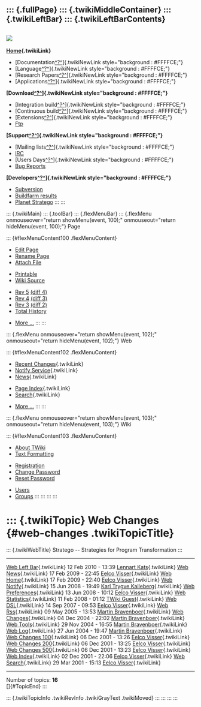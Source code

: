::: {.fullPage}
::: {.twikiMiddleContainer}
::: {.twikiLeftBar}
::: {.twikiLeftBarContents}
  ----------------------------------------------------------------------------------
  [![](../pub/Stratego/StrategoLogo/StrategoLogoTextlessWhite-100px.png)](WebHome)
  ----------------------------------------------------------------------------------

**[Home](WebHome){.twikiLink}**

-   [Documentation[^?^](http://www.program-transformation.org/edit/WebDSL/StrategoDocumentation?topicparent=WebDSL.WebChanges)]{.twikiNewLink
    style="background : #FFFFCE;"}
-   [Language[^?^](http://www.program-transformation.org/edit/WebDSL/StrategoLanguage?topicparent=WebDSL.WebChanges)]{.twikiNewLink
    style="background : #FFFFCE;"}
-   [Research
    Papers[^?^](http://www.program-transformation.org/edit/WebDSL/StrategoPublications?topicparent=WebDSL.WebChanges)]{.twikiNewLink
    style="background : #FFFFCE;"}
-   [Applications[^?^](http://www.program-transformation.org/edit/WebDSL/StrategoApplication?topicparent=WebDSL.WebChanges)]{.twikiNewLink
    style="background : #FFFFCE;"}

**[Download[^?^](http://www.program-transformation.org/edit/WebDSL/StrategoDownload?topicparent=WebDSL.WebChanges)]{.twikiNewLink
style="background : #FFFFCE;"}**

-   [Integration
    build[^?^](http://www.program-transformation.org/edit/WebDSL/IntegrationBuild?topicparent=WebDSL.WebChanges)]{.twikiNewLink
    style="background : #FFFFCE;"}
-   [Continuous
    build[^?^](http://www.program-transformation.org/edit/WebDSL/ContinuousBuild?topicparent=WebDSL.WebChanges)]{.twikiNewLink
    style="background : #FFFFCE;"}
-   [Extensions[^?^](http://www.program-transformation.org/edit/WebDSL/AdditionalPackageDownload?topicparent=WebDSL.WebChanges)]{.twikiNewLink
    style="background : #FFFFCE;"}
-   [Ftp](ftp://ftp.strategoxt.org/pub/stratego)

**[Support[^?^](http://www.program-transformation.org/edit/WebDSL/StrategoSupport?topicparent=WebDSL.WebChanges)]{.twikiNewLink
style="background : #FFFFCE;"}**

-   [Mailing
    lists[^?^](http://www.program-transformation.org/edit/WebDSL/MailingList?topicparent=WebDSL.WebChanges)]{.twikiNewLink
    style="background : #FFFFCE;"}
-   [IRC](irc://irc.freenode.net/#stratego)
-   [Users
    Days[^?^](http://www.program-transformation.org/edit/WebDSL/StrategoUsersDay?topicparent=WebDSL.WebChanges)]{.twikiNewLink
    style="background : #FFFFCE;"}
-   [Bug Reports](http://bugs.strategoxt.org/browse/STR)

**[Developers[^?^](http://www.program-transformation.org/edit/WebDSL/StrategoDev?topicparent=WebDSL.WebChanges)]{.twikiNewLink
style="background : #FFFFCE;"}**

-   [Subversion](https://svn.strategoxt.org/repos/StrategoXT/strategoxt/trunk)
-   [Buildfarm
    results](http://releases.strategoxt.org/quick-view-by-date.html)
-   [Planet Stratego](http://planet.strategoxt.org)
:::
:::

::: {.twikiMain}
::: {.toolBar}
::: {.flexMenuBar}
::: {.flexMenu onmouseover="return showMenu(event, 100);" onmouseout="return hideMenu(event, 100);"}
Page

::: {#flexMenuContent100 .flexMenuContent}
-   [Edit
    Page](http://www.program-transformation.org/edit/WebDSL/WebChanges?t=1536827709)
-   [Rename
    Page](http://www.program-transformation.org/rename/WebDSL/WebChanges)
-   [Attach
    File](http://www.program-transformation.org/attach/WebDSL/WebChanges)

<!-- -->

-   [Printable](http://www.program-transformation.org/view/WebDSL/WebChanges?skin=print.pattern)
-   [Wiki
    Source](http://www.program-transformation.org/view/WebDSL/WebChanges?skin=text&raw=on&contenttype=text/plain)

<!-- -->

-   [Rev
    5](http://www.program-transformation.org/view/WebDSL/WebChanges?rev=1.5)
    [(diff 4)](http://www.program-transformation.org/rdiff/WebDSL/WebChanges?rev1=1.5&rev2=1.4)
-   [Rev
    4](http://www.program-transformation.org/view/WebDSL/WebChanges?rev=1.4)
    [(diff 3)](http://www.program-transformation.org/rdiff/WebDSL/WebChanges?rev1=1.4&rev2=1.3)
-   [Rev
    3](http://www.program-transformation.org/view/WebDSL/WebChanges?rev=1.3)
    [(diff 2)](http://www.program-transformation.org/rdiff/WebDSL/WebChanges?rev1=1.3&rev2=1.2)
-   [Total
    History](http://www.program-transformation.org/rdiff/WebDSL/WebChanges)

<!-- -->

-   [More
    \...](http://www.program-transformation.org/oops/WebDSL/WebChanges?template=oopsmore&param1=1.5&param2=1.5)
:::
:::

::: {.flexMenu onmouseover="return showMenu(event, 102);" onmouseout="return hideMenu(event, 102);"}
Web

::: {#flexMenuContent102 .flexMenuContent}
-   [Recent Changes](WebChanges){.twikiLink}
-   [Notify Service](WebNotify){.twikiLink}
-   [News](WebNews){.twikiLink}

<!-- -->

-   [Page Index](WebIndex){.twikiLink}
-   [Search](WebSearch){.twikiLink}

<!-- -->

-   [More
    \...](http://www.program-transformation.org/oops/WebDSL/WebChanges?template=oopsmore&param1=1.5&param2=1.5)
:::
:::

::: {.flexMenu onmouseover="return showMenu(event, 103);" onmouseout="return hideMenu(event, 103);"}
Wiki

::: {#flexMenuContent103 .flexMenuContent}
-   [About
    TWiki](http://www.program-transformation.org/view/TWiki/WebHome)
-   [Text
    Formatting](http://www.program-transformation.org/view/TWiki/TextFormattingRules)

<!-- -->

-   [Registration](http://www.program-transformation.org/view/TWiki/TWikiRegistration)
-   [Change
    Password](http://www.program-transformation.org/view/TWiki/ChangePassword)
-   [Reset
    Password](http://www.program-transformation.org/view/TWiki/ResetPassword)

<!-- -->

-   [Users](http://www.program-transformation.org/view/Main/TWikiUsers)
-   [Groups](http://www.program-transformation.org/view/Main/TWikiGroups)
:::
:::
:::
:::

::: {.twikiTopic}
Web Changes {#web-changes .twikiTopicTitle}
===========

::: {.twikiWebTitle}
Stratego \-- Strategies for Program Transformation
:::

  ----------------------------------------------- --------------------- ------------------------------------------------------------------
  [Web Left Bar](WebLeftBar){.twikiLink}          12 Feb 2010 - 13:39   [Lennart Kats](../Main/LennartKats){.twikiLink}
  [Web News](WebNews){.twikiLink}                 17 Feb 2009 - 22:45   [Eelco Visser](../Main/EelcoVisser){.twikiLink}
  [Web Home](WebHome){.twikiLink}                 17 Feb 2009 - 22:40   [Eelco Visser](../Main/EelcoVisser){.twikiLink}
  [Web Notify](WebNotify){.twikiLink}             15 Jun 2008 - 19:49   [Karl Trygve Kalleberg](../Main/KarlTrygveKalleberg){.twikiLink}
  [Web Preferences](WebPreferences){.twikiLink}   13 Jun 2008 - 10:12   [Eelco Visser](../Main/EelcoVisser){.twikiLink}
  [Web Statistics](WebStatistics){.twikiLink}     11 Feb 2008 - 01:12   [TWiki Guest](../Main/TWikiGuest){.twikiLink}
  [Web DSL](WebDSL){.twikiLink}                   14 Sep 2007 - 09:53   [Eelco Visser](../Main/EelcoVisser){.twikiLink}
  [Web Rss](WebRss){.twikiLink}                   09 May 2005 - 13:53   [Martin Bravenboer](../Main/MartinBravenboer){.twikiLink}
  [Web Changes](WebChanges){.twikiLink}           04 Dec 2004 - 22:02   [Martin Bravenboer](../Main/MartinBravenboer){.twikiLink}
  [Web Tools](WebTools){.twikiLink}               29 Nov 2004 - 16:55   [Martin Bravenboer](../Main/MartinBravenboer){.twikiLink}
  [Web Log](WebLog){.twikiLink}                   27 Jun 2004 - 19:47   [Martin Bravenboer](../Main/MartinBravenboer){.twikiLink}
  [Web Changes 100](WebChanges100){.twikiLink}    06 Dec 2001 - 13:26   [Eelco Visser](../Main/EelcoVisser){.twikiLink}
  [Web Changes 200](WebChanges200){.twikiLink}    06 Dec 2001 - 13:25   [Eelco Visser](../Main/EelcoVisser){.twikiLink}
  [Web Changes 500](WebChanges500){.twikiLink}    06 Dec 2001 - 13:23   [Eelco Visser](../Main/EelcoVisser){.twikiLink}
  [Web Index](WebIndex){.twikiLink}               02 Dec 2001 - 22:06   [Eelco Visser](../Main/EelcoVisser){.twikiLink}
  [Web Search](WebSearch){.twikiLink}             29 Mar 2001 - 15:13   [Eelco Visser](../Main/EelcoVisser){.twikiLink}
  ----------------------------------------------- --------------------- ------------------------------------------------------------------

Number of topics: **16**\
[]{#TopicEnd}
:::

::: {.twikiTopicInfo .twikiRevInfo .twikiGrayText .twikiMoved}
:::
:::
:::
:::
